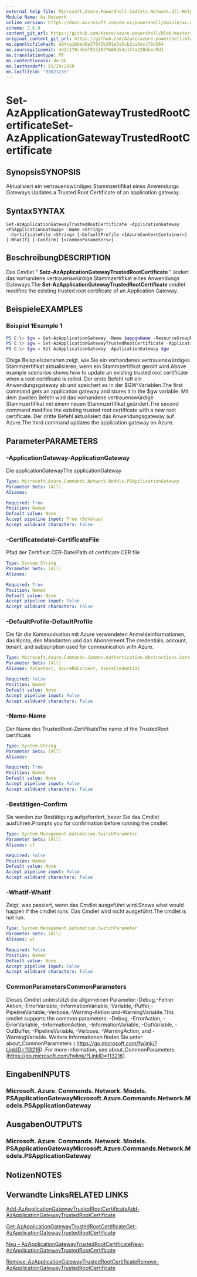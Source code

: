 ```yaml
---
external help file: Microsoft.Azure.PowerShell.Cmdlets.Network.dll-Help.xml
Module Name: Az.Network
online version: https://docs.microsoft.com/en-us/powershell/module/az.network/set-azapplicationgatewaytrustedrootcertificate
schema: 2.0.0
content_git_url: https://github.com/Azure/azure-powershell/blob/master/src/Network/Network/help/Set-AzApplicationGatewayTrustedRootCertificate.md
original_content_git_url: https://github.com/Azure/azure-powershell/blob/master/src/Network/Network/help/Set-AzApplicationGatewayTrustedRootCertificate.md
ms.openlocfilehash: e94ca1bbed8e37643b301e5a5cb2ca3acc78d264
ms.sourcegitcommit: 4d2c178cd6df9151877b08d54c1f4a228dbec9d1
ms.translationtype: MT
ms.contentlocale: de-DE
ms.lasthandoff: 01/29/2020
ms.locfileid: "93821239"
---
```

# <span data-ttu-id="15d57-101">Set-AzApplicationGatewayTrustedRootCertificate</span><span class="sxs-lookup"><span data-stu-id="15d57-101">Set-AzApplicationGatewayTrustedRootCertificate</span></span>

## <span data-ttu-id="15d57-102">Synopsis</span><span class="sxs-lookup"><span data-stu-id="15d57-102">SYNOPSIS</span></span>
<span data-ttu-id="15d57-103">Aktualisiert ein vertrauenswürdiges Stammzertifikat eines Anwendungs Gateways.</span><span class="sxs-lookup"><span data-stu-id="15d57-103">Updates a Trusted Root Certificate of an application gateway.</span></span>

## <span data-ttu-id="15d57-104">Syntax</span><span class="sxs-lookup"><span data-stu-id="15d57-104">SYNTAX</span></span>

```
Set-AzApplicationGatewayTrustedRootCertificate -ApplicationGateway <PSApplicationGateway> -Name <String>
 -CertificateFile <String> [-DefaultProfile <IAzureContextContainer>] [-WhatIf] [-Confirm] [<CommonParameters>]
```

## <span data-ttu-id="15d57-105">Beschreibung</span><span class="sxs-lookup"><span data-stu-id="15d57-105">DESCRIPTION</span></span>
<span data-ttu-id="15d57-106">Das Cmdlet " **Satz-AzApplicationGatewayTrustedRootCertificate** " ändert das vorhandene vertrauenswürdige Stammzertifikat eines Anwendungs Gateways.</span><span class="sxs-lookup"><span data-stu-id="15d57-106">The **Set-AzApplicationGatewayTrustedRootCertificate** cmdlet modifies the existing trusted root certificate of an Application Gateway.</span></span>

## <span data-ttu-id="15d57-107">Beispiele</span><span class="sxs-lookup"><span data-stu-id="15d57-107">EXAMPLES</span></span>

### <span data-ttu-id="15d57-108">Beispiel 1</span><span class="sxs-lookup"><span data-stu-id="15d57-108">Example 1</span></span>
```powershell
PS C:\> $gw = Get-AzApplicationGateway -Name $appgwName -ResourceGroupName $resgpName
PS C:\> $gw = Set-AzApplicationGatewayTrustedRootCertificate -ApplicationGateway $gw -Name $certName --CertificateFile ".\rootCAUpdated.cer"
PS C:\> $gw = Set-AzApplicationGateway -ApplicationGateway $gw
```

<span data-ttu-id="15d57-109">Obige Beispielszenarien zeigt, wie Sie ein vorhandenes vertrauenswürdiges Stammzertifikat aktualisieren, wenn ein Stammzertifikat gerollt wird.</span><span class="sxs-lookup"><span data-stu-id="15d57-109">Above example scenarios shows how to update an existing trusted root certificate when a root certificate is rolled.</span></span>
<span data-ttu-id="15d57-110">Der erste Befehl ruft ein Anwendungsgateway ab und speichert es in der $GW-Variablen.</span><span class="sxs-lookup"><span data-stu-id="15d57-110">The first command gets an application gateway and stores it in the $gw variable.</span></span>
<span data-ttu-id="15d57-111">Mit dem zweiten Befehl wird das vorhandene vertrauenswürdige Stammzertifikat mit einem neuen Stammzertifikat geändert.</span><span class="sxs-lookup"><span data-stu-id="15d57-111">The second command modifies the existing trusted root certificate with a new root certificate.</span></span>
<span data-ttu-id="15d57-112">Der dritte Befehl aktualisiert das Anwendungsgateway auf Azure.</span><span class="sxs-lookup"><span data-stu-id="15d57-112">The third command updates the application gateway on Azure.</span></span>

## <span data-ttu-id="15d57-113">Parameter</span><span class="sxs-lookup"><span data-stu-id="15d57-113">PARAMETERS</span></span>

### <span data-ttu-id="15d57-114">-ApplicationGateway</span><span class="sxs-lookup"><span data-stu-id="15d57-114">-ApplicationGateway</span></span>
<span data-ttu-id="15d57-115">Die applicationGateway</span><span class="sxs-lookup"><span data-stu-id="15d57-115">The applicationGateway</span></span>

```yaml
Type: Microsoft.Azure.Commands.Network.Models.PSApplicationGateway
Parameter Sets: (All)
Aliases:

Required: True
Position: Named
Default value: None
Accept pipeline input: True (ByValue)
Accept wildcard characters: False
```

### <span data-ttu-id="15d57-116">-Certificatedatei</span><span class="sxs-lookup"><span data-stu-id="15d57-116">-CertificateFile</span></span>
<span data-ttu-id="15d57-117">Pfad der Zertifikat CER-Datei</span><span class="sxs-lookup"><span data-stu-id="15d57-117">Path of certificate CER file</span></span>

```yaml
Type: System.String
Parameter Sets: (All)
Aliases:

Required: True
Position: Named
Default value: None
Accept pipeline input: False
Accept wildcard characters: False
```

### <span data-ttu-id="15d57-118">-DefaultProfile</span><span class="sxs-lookup"><span data-stu-id="15d57-118">-DefaultProfile</span></span>
<span data-ttu-id="15d57-119">Die für die Kommunikation mit Azure verwendeten Anmeldeinformationen, das Konto, den Mandanten und das Abonnement.</span><span class="sxs-lookup"><span data-stu-id="15d57-119">The credentials, account, tenant, and subscription used for communication with Azure.</span></span>

```yaml
Type: Microsoft.Azure.Commands.Common.Authentication.Abstractions.Core.IAzureContextContainer
Parameter Sets: (All)
Aliases: AzContext, AzureRmContext, AzureCredential

Required: False
Position: Named
Default value: None
Accept pipeline input: False
Accept wildcard characters: False
```

### <span data-ttu-id="15d57-120">-Name</span><span class="sxs-lookup"><span data-stu-id="15d57-120">-Name</span></span>
<span data-ttu-id="15d57-121">Der Name des TrustedRoot-Zertifikats</span><span class="sxs-lookup"><span data-stu-id="15d57-121">The name of the TrustedRoot certificate</span></span>

```yaml
Type: System.String
Parameter Sets: (All)
Aliases:

Required: True
Position: Named
Default value: None
Accept pipeline input: False
Accept wildcard characters: False
```

### <span data-ttu-id="15d57-122">-Bestätigen</span><span class="sxs-lookup"><span data-stu-id="15d57-122">-Confirm</span></span>
<span data-ttu-id="15d57-123">Sie werden zur Bestätigung aufgefordert, bevor Sie das Cmdlet ausführen.</span><span class="sxs-lookup"><span data-stu-id="15d57-123">Prompts you for confirmation before running the cmdlet.</span></span>

```yaml
Type: System.Management.Automation.SwitchParameter
Parameter Sets: (All)
Aliases: cf

Required: False
Position: Named
Default value: None
Accept pipeline input: False
Accept wildcard characters: False
```

### <span data-ttu-id="15d57-124">-WhatIf</span><span class="sxs-lookup"><span data-stu-id="15d57-124">-WhatIf</span></span>
<span data-ttu-id="15d57-125">Zeigt, was passiert, wenn das Cmdlet ausgeführt wird.</span><span class="sxs-lookup"><span data-stu-id="15d57-125">Shows what would happen if the cmdlet runs.</span></span>
<span data-ttu-id="15d57-126">Das Cmdlet wird nicht ausgeführt.</span><span class="sxs-lookup"><span data-stu-id="15d57-126">The cmdlet is not run.</span></span>

```yaml
Type: System.Management.Automation.SwitchParameter
Parameter Sets: (All)
Aliases: wi

Required: False
Position: Named
Default value: None
Accept pipeline input: False
Accept wildcard characters: False
```

### <span data-ttu-id="15d57-127">CommonParameters</span><span class="sxs-lookup"><span data-stu-id="15d57-127">CommonParameters</span></span>
<span data-ttu-id="15d57-128">Dieses Cmdlet unterstützt die allgemeinen Parameter:-Debug,-Fehler Aktion,-ErrorVariable,-InformationVariable,-Variable,-Puffer,-PipelineVariable,-Verbose,-Warning-Aktion und-WarningVariable.</span><span class="sxs-lookup"><span data-stu-id="15d57-128">This cmdlet supports the common parameters: -Debug, -ErrorAction, -ErrorVariable, -InformationAction, -InformationVariable, -OutVariable, -OutBuffer, -PipelineVariable, -Verbose, -WarningAction, and -WarningVariable.</span></span> <span data-ttu-id="15d57-129">Weitere Informationen finden Sie unter about_CommonParameters ( https://go.microsoft.com/fwlink/?LinkID=113216) .</span><span class="sxs-lookup"><span data-stu-id="15d57-129">For more information, see about_CommonParameters (https://go.microsoft.com/fwlink/?LinkID=113216).</span></span>

## <span data-ttu-id="15d57-130">Eingaben</span><span class="sxs-lookup"><span data-stu-id="15d57-130">INPUTS</span></span>

### <span data-ttu-id="15d57-131">Microsoft. Azure. Commands. Network. Models. PSApplicationGateway</span><span class="sxs-lookup"><span data-stu-id="15d57-131">Microsoft.Azure.Commands.Network.Models.PSApplicationGateway</span></span>

## <span data-ttu-id="15d57-132">Ausgaben</span><span class="sxs-lookup"><span data-stu-id="15d57-132">OUTPUTS</span></span>

### <span data-ttu-id="15d57-133">Microsoft. Azure. Commands. Network. Models. PSApplicationGateway</span><span class="sxs-lookup"><span data-stu-id="15d57-133">Microsoft.Azure.Commands.Network.Models.PSApplicationGateway</span></span>

## <span data-ttu-id="15d57-134">Notizen</span><span class="sxs-lookup"><span data-stu-id="15d57-134">NOTES</span></span>

## <span data-ttu-id="15d57-135">Verwandte Links</span><span class="sxs-lookup"><span data-stu-id="15d57-135">RELATED LINKS</span></span>

[<span data-ttu-id="15d57-136">Add-AzApplicationGatewayTrustedRootCertificate</span><span class="sxs-lookup"><span data-stu-id="15d57-136">Add-AzApplicationGatewayTrustedRootCertificate</span></span>](./Add-AzApplicationGatewayTrustedRootCertificate.md)

[<span data-ttu-id="15d57-137">Get-AzApplicationGatewayTrustedRootCertificate</span><span class="sxs-lookup"><span data-stu-id="15d57-137">Get-AzApplicationGatewayTrustedRootCertificate</span></span>](./Get-AzApplicationGatewayTrustedRootCertificate.md)

[<span data-ttu-id="15d57-138">Neu – AzApplicationGatewayTrustedRootCertificate</span><span class="sxs-lookup"><span data-stu-id="15d57-138">New-AzApplicationGatewayTrustedRootCertificate</span></span>](./New-AzApplicationGatewayTrustedRootCertificate.md)

[<span data-ttu-id="15d57-139">Remove-AzApplicationGatewayTrustedRootCertificate</span><span class="sxs-lookup"><span data-stu-id="15d57-139">Remove-AzApplicationGatewayTrustedRootCertificate</span></span>](./Remove-AzApplicationGatewayTrustedRootCertificate.md)

